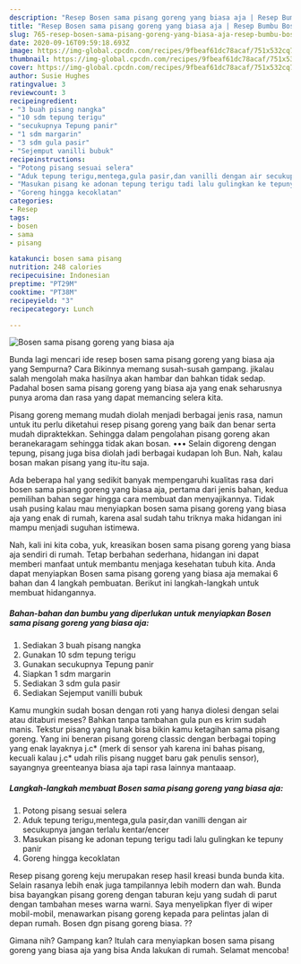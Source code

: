 ```yaml
---
description: "Resep Bosen sama pisang goreng yang biasa aja | Resep Bumbu Bosen sama pisang goreng yang biasa aja Yang Menggugah Selera"
title: "Resep Bosen sama pisang goreng yang biasa aja | Resep Bumbu Bosen sama pisang goreng yang biasa aja Yang Menggugah Selera"
slug: 765-resep-bosen-sama-pisang-goreng-yang-biasa-aja-resep-bumbu-bosen-sama-pisang-goreng-yang-biasa-aja-yang-menggugah-selera
date: 2020-09-16T09:59:18.693Z
image: https://img-global.cpcdn.com/recipes/9fbeaf61dc78acaf/751x532cq70/bosen-sama-pisang-goreng-yang-biasa-aja-foto-resep-utama.jpg
thumbnail: https://img-global.cpcdn.com/recipes/9fbeaf61dc78acaf/751x532cq70/bosen-sama-pisang-goreng-yang-biasa-aja-foto-resep-utama.jpg
cover: https://img-global.cpcdn.com/recipes/9fbeaf61dc78acaf/751x532cq70/bosen-sama-pisang-goreng-yang-biasa-aja-foto-resep-utama.jpg
author: Susie Hughes
ratingvalue: 3
reviewcount: 3
recipeingredient:
- "3 buah pisang nangka"
- "10 sdm tepung terigu"
- "secukupnya Tepung panir"
- "1 sdm margarin"
- "3 sdm gula pasir"
- "Sejemput vanilli bubuk"
recipeinstructions:
- "Potong pisang sesuai selera"
- "Aduk tepung terigu,mentega,gula pasir,dan vanilli dengan air secukupnya jangan terlalu kentar/encer"
- "Masukan pisang ke adonan tepung terigu tadi lalu gulingkan ke tepuny panir"
- "Goreng hingga kecoklatan"
categories:
- Resep
tags:
- bosen
- sama
- pisang

katakunci: bosen sama pisang 
nutrition: 248 calories
recipecuisine: Indonesian
preptime: "PT29M"
cooktime: "PT38M"
recipeyield: "3"
recipecategory: Lunch

---
```



![Bosen sama pisang goreng yang biasa aja](https://img-global.cpcdn.com/recipes/9fbeaf61dc78acaf/751x532cq70/bosen-sama-pisang-goreng-yang-biasa-aja-foto-resep-utama.jpg)

Bunda lagi mencari ide resep bosen sama pisang goreng yang biasa aja yang Sempurna? Cara Bikinnya memang susah-susah gampang. jikalau salah mengolah maka hasilnya akan hambar dan bahkan tidak sedap. Padahal bosen sama pisang goreng yang biasa aja yang enak seharusnya punya aroma dan rasa yang dapat memancing selera kita.

Pisang goreng memang mudah diolah menjadi berbagai jenis rasa, namun untuk itu perlu diketahui resep pisang goreng yang baik dan benar serta mudah dipraktekkan. Sehingga dalam pengolahan pisang goreng akan beranekaragam sehingga tidak akan bosan. ••• Selain digoreng dengan tepung, pisang juga bisa diolah jadi berbagai kudapan loh Bun. Nah, kalau bosan makan pisang yang itu-itu saja.

Ada beberapa hal yang sedikit banyak mempengaruhi kualitas rasa dari bosen sama pisang goreng yang biasa aja, pertama dari jenis bahan, kedua pemilihan bahan segar hingga cara membuat dan menyajikannya. Tidak usah pusing kalau mau menyiapkan bosen sama pisang goreng yang biasa aja yang enak di rumah, karena asal sudah tahu triknya maka hidangan ini mampu menjadi suguhan istimewa.


Nah, kali ini kita coba, yuk, kreasikan bosen sama pisang goreng yang biasa aja sendiri di rumah. Tetap berbahan sederhana, hidangan ini dapat memberi manfaat untuk membantu menjaga kesehatan tubuh kita. Anda dapat menyiapkan Bosen sama pisang goreng yang biasa aja memakai 6 bahan dan 4 langkah pembuatan. Berikut ini langkah-langkah untuk membuat hidangannya.

<!--inarticleads1-->

##### Bahan-bahan dan bumbu yang diperlukan untuk menyiapkan Bosen sama pisang goreng yang biasa aja:

1. Sediakan 3 buah pisang nangka
1. Gunakan 10 sdm tepung terigu
1. Gunakan secukupnya Tepung panir
1. Siapkan 1 sdm margarin
1. Sediakan 3 sdm gula pasir
1. Sediakan Sejemput vanilli bubuk


Kamu mungkin sudah bosan dengan roti yang hanya diolesi dengan selai atau ditaburi meses? Bahkan tanpa tambahan gula pun es krim sudah manis. Tekstur pisang yang lunak bisa bikin kamu ketagihan sama pisang goreng. Yang ini beneran pisang goreng classic dengan berbagai toping yang enak layaknya j.c* (merk di sensor yah karena ini bahas pisang, kecuali kalau j.c* udah rilis pisang nugget baru gak penulis sensor), sayangnya greenteanya biasa aja tapi rasa lainnya mantaaap. 

<!--inarticleads2-->

##### Langkah-langkah membuat Bosen sama pisang goreng yang biasa aja:

1. Potong pisang sesuai selera
1. Aduk tepung terigu,mentega,gula pasir,dan vanilli dengan air secukupnya jangan terlalu kentar/encer
1. Masukan pisang ke adonan tepung terigu tadi lalu gulingkan ke tepuny panir
1. Goreng hingga kecoklatan


Resep pisang goreng keju merupakan resep hasil kreasi bunda bunda kita. Selain rasanya lebih enak juga tampilannya lebih modern dan wah. Bunda bisa bayangkan pisang goreng dengan taburan keju yang sudah di parut dengan tambahan meses warna warni. Saya menyelipkan flyer di wiper mobil-mobil, menawarkan pisang goreng kepada para pelintas jalan di depan rumah. Bosen dgn pisang goreng biasa. ?? 

Gimana nih? Gampang kan? Itulah cara menyiapkan bosen sama pisang goreng yang biasa aja yang bisa Anda lakukan di rumah. Selamat mencoba!
